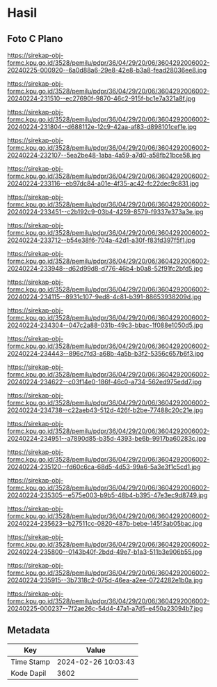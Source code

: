 # Hasil

## Foto C Plano

https://sirekap-obj-formc.kpu.go.id/3528/pemilu/pdpr/36/04/29/20/06/3604292006002-20240225-000920--6a0d88a6-29e8-42e8-b3a8-fead28036ee8.jpg

https://sirekap-obj-formc.kpu.go.id/3528/pemilu/pdpr/36/04/29/20/06/3604292006002-20240224-231510--ec27690f-9870-46c2-915f-bc1e7a321a8f.jpg

https://sirekap-obj-formc.kpu.go.id/3528/pemilu/pdpr/36/04/29/20/06/3604292006002-20240224-231804--d688112e-12c9-42aa-af83-d898101cef1e.jpg

https://sirekap-obj-formc.kpu.go.id/3528/pemilu/pdpr/36/04/29/20/06/3604292006002-20240224-232107--5ea2be48-1aba-4a59-a7d0-a58fb21bce58.jpg

https://sirekap-obj-formc.kpu.go.id/3528/pemilu/pdpr/36/04/29/20/06/3604292006002-20240224-233116--eb97dc84-a01e-4f35-ac42-fc22dec9c831.jpg

https://sirekap-obj-formc.kpu.go.id/3528/pemilu/pdpr/36/04/29/20/06/3604292006002-20240224-233451--c2b192c9-03b4-4259-8579-f9337e373a3e.jpg

https://sirekap-obj-formc.kpu.go.id/3528/pemilu/pdpr/36/04/29/20/06/3604292006002-20240224-233712--b54e38f6-704a-42d1-a30f-f83fd397f5f1.jpg

https://sirekap-obj-formc.kpu.go.id/3528/pemilu/pdpr/36/04/29/20/06/3604292006002-20240224-233948--d62d99d8-d776-46b4-b0a8-52f91fc2bfd5.jpg

https://sirekap-obj-formc.kpu.go.id/3528/pemilu/pdpr/36/04/29/20/06/3604292006002-20240224-234115--8931c107-9ed8-4c81-b391-88653938209d.jpg

https://sirekap-obj-formc.kpu.go.id/3528/pemilu/pdpr/36/04/29/20/06/3604292006002-20240224-234304--047c2a88-031b-49c3-bbac-1f088e1050d5.jpg

https://sirekap-obj-formc.kpu.go.id/3528/pemilu/pdpr/36/04/29/20/06/3604292006002-20240224-234443--896c7fd3-a68b-4a5b-b3f2-5356c657b6f3.jpg

https://sirekap-obj-formc.kpu.go.id/3528/pemilu/pdpr/36/04/29/20/06/3604292006002-20240224-234622--c03f14e0-186f-46c0-a734-562ed975edd7.jpg

https://sirekap-obj-formc.kpu.go.id/3528/pemilu/pdpr/36/04/29/20/06/3604292006002-20240224-234738--c22aeb43-512d-426f-b2be-77488c20c21e.jpg

https://sirekap-obj-formc.kpu.go.id/3528/pemilu/pdpr/36/04/29/20/06/3604292006002-20240224-234951--a7890d85-b35d-4393-be6b-9917ba60283c.jpg

https://sirekap-obj-formc.kpu.go.id/3528/pemilu/pdpr/36/04/29/20/06/3604292006002-20240224-235120--fd60c6ca-68d5-4d53-99a6-5a3e3f1c5cd1.jpg

https://sirekap-obj-formc.kpu.go.id/3528/pemilu/pdpr/36/04/29/20/06/3604292006002-20240224-235305--e575e003-b9b5-48b4-b395-47e3ec9d8749.jpg

https://sirekap-obj-formc.kpu.go.id/3528/pemilu/pdpr/36/04/29/20/06/3604292006002-20240224-235623--b27511cc-0820-487b-bebe-145f3ab05bac.jpg

https://sirekap-obj-formc.kpu.go.id/3528/pemilu/pdpr/36/04/29/20/06/3604292006002-20240224-235800--0143b40f-2bdd-49e7-b1a3-511b3e906b55.jpg

https://sirekap-obj-formc.kpu.go.id/3528/pemilu/pdpr/36/04/29/20/06/3604292006002-20240224-235915--3b7318c2-075d-46ea-a2ee-0724282e1b0a.jpg

https://sirekap-obj-formc.kpu.go.id/3528/pemilu/pdpr/36/04/29/20/06/3604292006002-20240225-000237--7f2ae26c-54d4-47a1-a7d5-e450a23094b7.jpg


## Metadata

| Key        | Value               |
| ---------- | ------------------- |
| Time Stamp | 2024-02-26 10:03:43 |
| Kode Dapil | 3602                |



